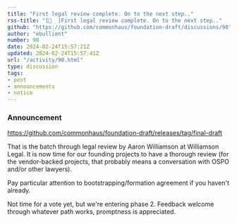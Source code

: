 ```yaml
---
title: "First legal review complete. On to the next step.."
rss-title: "[📣  ]First legal review complete. On to the next step.."
github: "https://github.com/commonhaus/foundation-draft/discussions/90"
author: "ebullient"
number: 90
date: 2024-02-24T15:57:21Z
updated: 2024-02-24T15:57:41Z
url: "/activity/90.html"
type: discussion
tags:
- post
- announcements
- notice
---
```

### Announcement

https://github.com/commonhaus/foundation-draft/releases/tag/final-draft

That is the batch through legal review by Aaron Williamson at Williamson Legal. It is now time for our founding projects to have a thorough review (for the vendor-backed projects, that probably means a conversation with OSPO and/or other lawyers).

Pay particular attention to bootstrapping/formation agreement if you haven't already.

Not time for a vote yet, but we're entering phase 2. Feedback welcome through whatever path works, promptness is appreciated.
